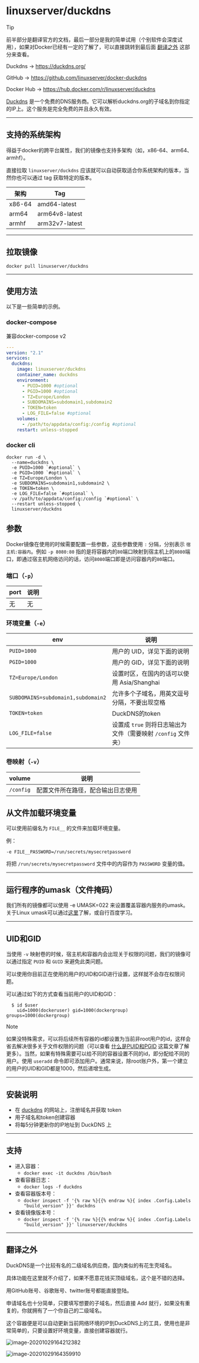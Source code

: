 # linuxserver/duckdns

> [!TIP]
>
> 前半部分是翻译官方的文档，最后一部分是我的简单试用（个别软件会深度试用），如果对Docker已经有一定的了解了，可以直接跳转到最后面 [翻译之外](#翻译之外) 这部分来查看。

Duckdns → https://duckdns.org/

GitHub → https://github.com/linuxserver/docker-duckdns

Docker Hub → https://hub.docker.com/r/linuxserver/duckdns

[Duckdns](https://duckdns.org/) 是一个免费的DNS服务商。它可以解析duckdns.org的子域名到你指定的IP上。这个服务是完全免费的并且永久有效。

------

## 支持的系统架构

得益于docker的跨平台属性，我们的镜像也支持多架构（如，x86-64、arm64、armhf）。

直接拉取 `linuxserver/duckdns` 应该就可以自动获取适合你系统架构的版本，当然你也可以通过 tag 获取特定的版本。

| 架构   | Tag            |
| ------ | -------------- |
| x86-64 | amd64-latest   |
| arm64  | arm64v8-latest |
| armhf  | arm32v7-latest |

------

## 拉取镜像

```shell
docker pull linuxserver/duckdns
```

------

## 使用方法

以下是一些简单的示例。

### docker-compose

兼容docker-compose v2

```yaml
---
version: "2.1"
services:
  duckdns:
    image: linuxserver/duckdns
    container_name: duckdns
    environment:
      - PUID=1000 #optional
      - PGID=1000 #optional
      - TZ=Europe/London
      - SUBDOMAINS=subdomain1,subdomain2
      - TOKEN=token
      - LOG_FILE=false #optional
    volumes:
      - /path/to/appdata/config:/config #optional
    restart: unless-stopped
```

### docker cli

```shell
docker run -d \
  --name=duckdns \
  -e PUID=1000 `#optional` \
  -e PGID=1000 `#optional` \
  -e TZ=Europe/London \
  -e SUBDOMAINS=subdomain1,subdomain2 \
  -e TOKEN=token \
  -e LOG_FILE=false `#optional` \
  -v /path/to/appdata/config:/config `#optional` \
  --restart unless-stopped \
  linuxserver/duckdns
```

## 参数

Docker镜像在使用的时候需要配置一些参数，这些参数使用 `:` 分隔，分别表示 `宿主机:容器内`。例如 `-p 8080:80` 指的是将容器内的`80`端口映射到宿主机上的`8080`端口，即通过宿主机网络访问的话，访问`8080`端口即是访问容器内的`80`端口。

### 端口（`-p`）

| port | 说明 |
| ---- | ---- |
| 无   | 无   |

### 环境变量（`-e`）

| env                                | 说明                                                         |
| ---------------------------------- | ------------------------------------------------------------ |
| `PUID=1000`                        | 用户的 UID，详见下面的说明                                   |
| `PGID=1000`                        | 用户的 GID，详见下面的说明                                   |
| `TZ=Europe/London`                 | 设置时区，在国内的话可以使用 Asia/Shanghai                   |
| `SUBDOMAINS=subdomain1,subdomain2` | 允许多个子域名，用英文逗号分隔，不要出现空格                 |
| `TOKEN=token`                      | DuckDNS的token                                               |
| `LOG_FILE=false`                   | 设置成 `true` 则将日志输出为文件（需要映射 `/config` 文件夹） |

### 卷映射（`-v`）

| volume    | 说明                               |
| --------- | ---------------------------------- |
| `/config` | 配置文件所在路径，配合输出日志使用 |

## 从文件加载环境变量

可以使用前缀名为 `FILE__` 的文件来加载环境变量。

例：

```
-e FILE__PASSWORD=/run/secrets/mysecretpassword
```

将把 `/run/secrets/mysecretpassword` 文件中的内容作为 `PASSWORD` 变量的值。

------

## 运行程序的umask（文件掩码）

我们所有的镜像都可以使用 -e UMASK=022 来设置覆盖容器内服务的umask。关于Linux umask可以通过[这里](https://en.wikipedia.org/wiki/Umask)了解，或自行百度学习。

------

## UID和GID

当使用 `-v` 映射卷的时候，宿主机和容器内会出现关于权限的问题，我们的镜像可以通过指定 `PUID` 和 `GUID` 来避免此类问题。

可以使用你目前正在使用的用户的UID和GID进行设置，这样就不会存在权限问题。

可以通过如下的方式查看当前用户的UID和GID：

```shell
  $ id $user
    uid=1000(dockeruser) gid=1000(dockergroup) groups=1000(dockergroup)
```

> [!NOTE]
>
> 如果没特殊需求，可以将后续所有容器的id都设置为当前非root用户的id，这样会省去解决很多关于文件权限的问题（可以查看 [什么是PUID和PGID](general/understanding-puid-and-pgid.md) 这篇文章了解更多）。当然，如果有特殊需要可以给不同的容器设置不同的id，即分配给不同的用户。使用 `useradd` 命令即可添加用户。通常来说，除root账户外，第一个建立的用户的UID和GID都是1000，然后递增生成。

------

## 安装说明

- 在 [duckdns](https://duckdns.org/) 的网站上，注册域名并获取 token
- 用子域名和token创建容器
- 将每5分钟更新你的IP地址到 DuckDNS 上

------

## 支持

- 进入容器：
  - `docker exec -it duckdns /bin/bash`
- 查看容器日志：
  - `docker logs -f duckdns`
- 查看容器版本号：
  - `docker inspect -f '{% raw %}{{% endraw %}{ index .Config.Labels "build_version" }}' duckdns`
- 查看镜像版本号：
  - `docker inspect -f '{% raw %}{{% endraw %}{ index .Config.Labels "build_version" }}' linuxserver/duckdns`

------

## 翻译之外

DuckDNS是一个比较有名的二级域名供应商，国内类似的有花生壳域名。

具体功能在这里就不介绍了，如果不愿意花钱买顶级域名，这个是不错的选择。

用GitHub账号、谷歌账号、twitter账号都能直接登陆。

申请域名也十分简单，只要填写想要的子域名，然后直接 Add 就行，如果没有重复的，你就拥有了一个你自己的二级域名。

这个容器便是可以自动更新当前网络环境的IP到DuckDNS上的工具，使用也是非常简单的，只要设置好环境变量，直接创建容器就行。

![image-20201029164212382](https://pic.watercalmx.com/pic/image-20201029164212382.png)

![image-20201029164359910](https://pic.watercalmx.com/pic/image-20201029164359910.png)